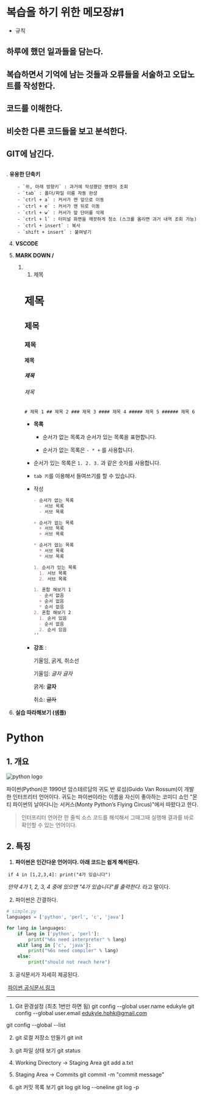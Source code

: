 # 복습을 하기 위한 메모장#1
- 규칙
## 하루에 했던 일과들을 담는다.
## 복습하면서 기억에 남는 것들과 오류들을 서술하고 오답노트를 작성한다.
## 코드를 이해한다. 
## 비슷한 다른 코드들을 보고 분석한다. 
## GIT에 남긴다. 
## 





. **유용한 단축키**

        - `위, 아래 방향키` : 과거에 작성했던 명령어 조회
        - `tab` : 폴더/파일 이름 자동 완성
        - `ctrl + a` : 커서가 맨 앞으로 이동
        - `ctrl + e` : 커서가 맨 뒤로 이동
        - `ctrl + w` : 커서가 앞 단어를 삭제
        - `ctrl + l` : 터미널 화면을 깨끗하게 청소 (스크롤 올리면 과거 내역 조회 가능)
        - `ctrl + insert` : 복사
        - `shift + insert` : 붙여넣기

  4. **VSCODE**

  5. **MARK DOWN /**

     1. 1. 제목

        # 제목

        ## 제목

        ### 제목

        #### 제목

        ##### 제목

        ###### 제목

        ```# 제목 1 ## 제목 2 ### 제목 3 #### 제목 4 ##### 제목 5 ###### 제목 6```

        

        

        * **목록**

          

          - 순서가 없는 목록과 순서가 있는 목록을 표현합니다.

          - 순서가 없는 목록은 `- * +` 를 사용합니다.

        - 순서가 있는 목록은 `1. 2. 3.` 과 같은 숫자를 사용합니다.

        - `tab 키`를 이용해서 들여쓰기를 할 수 있습니다.

        - 작성

          ```markdown
          - 순서가 없는 목록
          	- 서브 목록
          	- 서브 목록
          
          + 순서가 없는 목록
          	+ 서브 목록
          	+ 서브 목록
          
          * 순서가 없는 목록
          	* 서브 목록
          	* 서브 목록
          
          1. 순서가 있는 목록
          	1. 서브 목록
          	2. 서브 목록
          
          1. 혼합 해보기 1
          	- 순서 없음
          	+ 순서 없음
          	* 순서 없음
          2. 혼합 해보기 2
          	1. 순서 있음
          	- 순서 없음
          	2. 순서 있음
          ''
          ```

        - **강조** :

          기울임, 굵게, 취소선

          기울임: *글자* _글자_

          굵게: **글자**

          취소: ~~글자~~

  6. **실습 따라해보기 (샘플)**



# Python



## 1. 개요

![python logo](https://wikidocs.net/images/page/5/pahkey_KRRKrp.png)

파이썬(Python)은 1990년 암스테르담의 귀도 반 로섬(Guido Van Rossum)이 개발한 인터프리터 언어이다. 귀도는 파이썬이라는 이름을 자신이 좋아하는 코미디 쇼인 "몬티 파이썬의 날아다니는 서커스(Monty Python’s Flying Circus)"에서 따왔다고 한다.

> 인터프리터 언어란 한 줄씩 소스 코드를 해석해서 그때그때 실행해 결과를 바로 확인할 수 있는 언어이다.



## 2. 특징

1. **파이썬은 인간다운 언어이다. 아래 코드는 쉽게 해석된다.**

​		`if 4 in [1,2,3,4]: print("4가 있습니다")`

​		*만약 4가 1, 2, 3, 4 중에 있으면 "4가 있습니다"를 출력한다.* 라고 말이다.



2. 파이썬은 간결하다.

```python
# simple.py
languages = ['python', 'perl', 'c', 'java']

for lang in languages:
    if lang in ['python', 'perl']:
    	print("%6s need interpreter" % lang)
    elif lang in ['c', 'java']:
    	print("%6s need compiler" % lang)
    else:
    	print("should not reach here")
```



3. 공식문서가 자세히 제공된다.

​		[파이썬 공식문서 링크](https://docs.python.org/3/)

   

---

1. Git 환경설정 (최초 1번만 하면 됨)
git config --global user.name edukyle
git config --global user.email edukyle.hphk@gmail.com

git config --global --list

2. git 로컬 저장소 만들기
git init

3. git 파일 상태 보기
git status

4.  Working Directory -> Staging Area
git add a.txt

5.  Staging Area -> Commits
git commit -m "commit message"

6. git 커밋 목록 보기
git log
git log --oneline
git log -p
